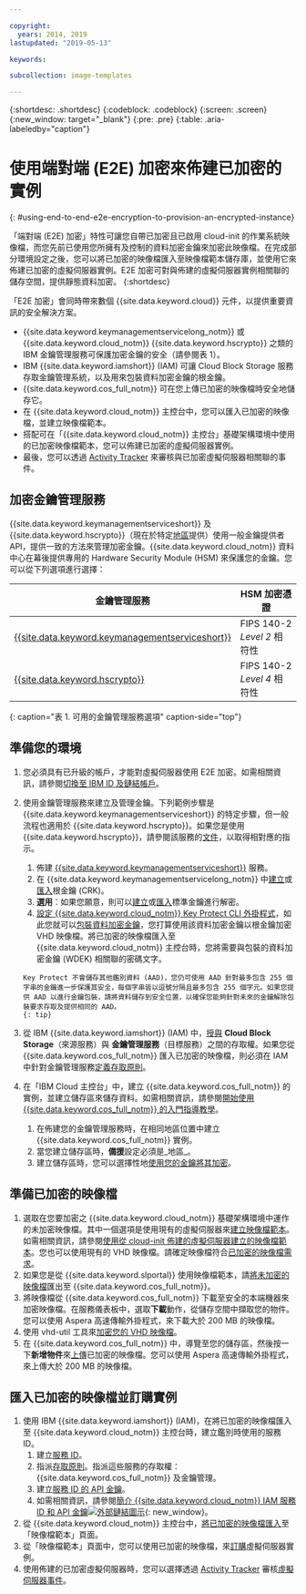 ```yaml
---

copyright:
  years: 2014, 2019
lastupdated: "2019-05-13"

keywords:

subcollection: image-templates

---
```


{:shortdesc: .shortdesc}
{:codeblock: .codeblock}
{:screen: .screen}
{:new_window: target="_blank"}
{:pre: .pre}
{:table: .aria-labeledby="caption"}


# 使用端對端 (E2E) 加密來佈建已加密的實例
{: #using-end-to-end-e2e-encryption-to-provision-an-encrypted-instance}

「端對端 (E2E) 加密」特性可讓您自帶已加密且已啟用 cloud-init 的作業系統映像檔，而您先前已使用您所擁有及控制的資料加密金鑰來加密此映像檔。在完成部分環境設定之後，您可以將已加密的映像檔匯入至映像檔範本儲存庫，並使用它來佈建已加密的虛擬伺服器實例。E2E 加密可對與佈建的虛擬伺服器實例相關聯的儲存空間，提供靜態資料加密。
{:shortdesc}

「E2E 加密」會同時帶來數個 {{site.data.keyword.cloud}} 元件，以提供重要資訊的安全解決方案。

* {{site.data.keyword.keymanagementservicelong_notm}} 或 {{site.data.keyword.cloud_notm}} {{site.data.keyword.hscrypto}} 之類的 IBM 金鑰管理服務可保護加密金鑰的安全（請參閱表 1）。
* IBM {{site.data.keyword.iamshort}} (IAM) 可讓 Cloud Block Storage 服務存取金鑰管理系統，以及用來包裝資料加密金鑰的根金鑰。
* {{site.data.keyword.cos_full_notm}} 可在您上傳已加密的映像檔時安全地儲存它。
* 在 {{site.data.keyword.cloud_notm}} 主控台中，您可以匯入已加密的映像檔，並建立映像檔範本。
* 搭配可在「{{site.data.keyword.cloud_notm}} 主控台」基礎架構環境中使用的已加密映像檔範本，您可以佈建已加密的虛擬伺服器實例。
* 最後，您可以透過 [Activity Tracker](/docs/services/cloud-activity-tracker?topic=cloud-activity-tracker-activity_tracker_ov#activity_tracker_ov) 來審核與已加密虛擬伺服器相關聯的事件。

## 加密金鑰管理服務

{{site.data.keyword.keymanagementserviceshort}} 及 {{site.data.keyword.hscrypto}}（現在於特定[地區](/docs/services/hs-crypto?topic=hs-crypto-regions#regions)提供）使用一般金鑰提供者 API，提供一致的方法來管理加密金鑰。{{site.data.keyword.cloud_notm}} 資料中心在幕後提供專用的 Hardware Security Module (HSM) 來保護您的金鑰。您可以從下列選項進行選擇： 

| 金鑰管理服務 | HSM 加密憑證 |
| ----- | ----- |
| [{{site.data.keyword.keymanagementserviceshort}}](/docs/services/key-protect/concepts?topic=key-protect-getting-started-tutorial#getting-started-tutorial) | FIPS 140-2 *Level 2* 相符性 |
| [{{site.data.keyword.hscrypto}}](/docs/services/hs-crypto?topic=hs-crypto-get-started#get-started) | FIPS 140-2 *Level 4* 相符性 |
{: caption="表 1. 可用的金鑰管理服務選項" caption-side="top"}

## 準備您的環境

1. 您必須具有已升級的帳戶，才能對虛擬伺服器使用 E2E 加密。如需相關資訊，請參閱[切換至 IBM ID 及鏈結帳戶](/docs/account/softlayerlink.html)。

2. 使用金鑰管理服務來建立及管理金鑰。下列範例步驟是 {{site.data.keyword.keymanagementserviceshort}} 的特定步驟，但一般流程也適用於 {{site.data.keyword.hscrypto}}。如果您是使用 {{site.data.keyword.hscrypto}}，請參閱該服務的[文件](/docs/services/hs-crypto?topic=hs-crypto-get-started#get-started)，以取得相對應的指示。
      1. 佈建 [{{site.data.keyword.keymanagementserviceshort}}](/docs/services/key-protect?topic=key-protect-provision#provision) 服務。
      2. 在 {{site.data.keyword.keymanagementservicelong_notm}} 中[建立](/docs/services/key-protect?topic=key-protect-create-root-keys)或[匯入](/docs/services/key-protect?topic=key-protect-import-root-keys#import-root-keys)根金鑰 (CRK)。
      3. **選用**：如果您願意，則可以[建立](/docs/services/key-protect?topic=key-protect-create-standard-keys#create-standard-keys)或[匯入](/docs/services/key-protect?topic=key-protect-import-standard-keys#import-standard-keys)標準金鑰進行解密。      
      4. [設定 {{site.data.keyword.cloud_notm}} Key Protect CLI 外掛程式](/docs/services/key-protect?topic=key-protect-set-up-cli)，如此您就可以[包裝資料加密金鑰](/docs/services/key-protect?topic=key-protect-cli-reference#kp-wrap)，您打算使用該資料加密金鑰以根金鑰加密 VHD 映像檔。將已加密的映像檔匯入至 {{site.data.keyword.cloud_notm}} 主控台時，您將需要與包裝的資料加密金鑰 (WDEK) 相關聯的密碼文字。  
         
       Key Protect 不會儲存其他鑑別資料 (AAD)，您仍可使用 AAD 針對最多包含 255 個字串的金鑰進一步保護其安全，每個字串皆以逗號分隔且最多包含 255 個字元。如果您提供 AAD 以進行金鑰包裝，請將資料儲存到安全位置，以確保您能夠針對未來的金鑰解除包裝要求存取及提供相同的 AAD。
       {: tip}
      
3. 從 IBM {{site.data.keyword.iamshort}} (IAM) 中，[授與](/docs/iam?topic=iam-serviceauth#create-auth) **Cloud Block Storage**（來源服務）與 **金鑰管理服務**（目標服務）之間的存取權。如果您從 {{site.data.keyword.cos_full_notm}} 匯入已加密的映像檔，則必須在 IAM 中針對金鑰管理服務[定義存取原則](/docs/iam?topic=iam-userroles#userroles)。
4. 在「IBM Cloud 主控台」中，建立 {{site.data.keyword.cos_full_notm}} 的實例，並建立儲存區來儲存資料。如需相關資訊，請參閱[開始使用 {{site.data.keyword.cos_full_notm}} 的入門指導教學](/docs/services/cloud-object-storage?topic=cloud-object-storage-getting-started)。
      1. 在佈建您的金鑰管理服務時，在相同地區位置中建立 {{site.data.keyword.cos_full_notm}} 實例。
      2. 當您建立儲存區時，**備援**設定必須是_地區_。
      3. 建立儲存區時，您可以選擇性地[使用您的金鑰將其加密](/docs/services/cloud-object-storage?topic=cloud-object-storage-encryption#encryption-kp)。   

## 準備已加密的映像檔

1. 選取在您要加密之 {{site.data.keyword.cloud_notm}} 基礎架構環境中運作的未加密映像檔。其中一個選項是使用現有的虛擬伺服器來[建立映像檔範本](/docs/infrastructure/image-templates/docs/infrastructure/image-templates?topic=image-templates-creating-an-image-template#creating-an-image-template)。如需相關資訊，請參閱[使用從 cloud-init 佈建的虛擬伺服器建立的映像檔範本](/docs/infrastructure/image-templates?topic=image-templates-provisioning-with-a-cloud-init-enabled-image#work-with-an-image-template-created-from-a-cloud-init-provisioned-virtual-server)。您也可以使用現有的 VHD 映像檔。請確定映像檔符合[已加密的映像檔需求](/docs/infrastructure/image-templates?topic=image-templates-encrypted-image-reqs#encrypted-image-reqs)。
2. 如果您是從 {{site.data.keyword.slportal}} 使用映像檔範本，請[將未加密的映像檔](/docs/infrastructure/image-templates?topic=image-templates-exporting-an-image-to-ibm-cloud-object-storage)匯出至 {{site.data.keyword.cos_full_notm}}。
3. 將映像檔從 {{site.data.keyword.cos_full_notm}} 下載至安全的本端機器來加密映像檔。在服務儀表板中，選取**下載**動作，從儲存空間中擷取您的物件。您可以使用 Aspera 高速傳輸外掛程式，來下載大於 200 MB 的映像檔。
4. 使用 vhd-util 工具來[加密您的 VHD 映像檔](/docs/infrastructure/image-templates?topic=image-templates-create-encrypted-image)。
5. 在 {{site.data.keyword.cos_full_notm}} 中，導覽至您的儲存區，然後按一下**新增物件**來[上傳](/docs/services/cloud-object-storage?topic=cloud-object-storage-upload)已加密的映像檔。您可以使用 Aspera 高速傳輸外掛程式，來上傳大於 200 MB 的映像檔。

## 匯入已加密的映像檔並訂購實例

1. 使用 IBM {{site.data.keyword.iamshort}} (IAM)，在將已加密的映像檔匯入至 {{site.data.keyword.cloud_notm}} 主控台時，建立鑑別時使用的服務 ID。
      1. 建立[服務 ID](/docs/iam?topic=iam-serviceids#serviceids)。
      2. 指派[存取原則](/docs/iam?topic=iam-serviceidpolicy#serviceidpolicy)。指派這些服務的存取權：{{site.data.keyword.cos_full_notm}} 及金鑰管理。
      3. 建立[服務 ID 的 API 金鑰](/docs/iam?topic=iam-serviceidapikeys#create_service_key)。
      4. 如需相關資訊，請參閱[簡介 {{site.data.keyword.cloud_notm}} IAM 服務 ID 和 API 金鑰![外部鏈結圖示](../../icons/launch-glyph.svg "外部鏈結圖示")](https://www.ibm.com/cloud/blog/introducing-ibm-cloud-iam-service-ids-api-keys){: new_window}。
2. 從 {{site.data.keyword.cloud_notm}} 主控台中，[將已加密的映像檔匯入](/docs/infrastructure/image-templates?topic=image-templates-import-icos#import-icos)至「映像檔範本」頁面。
3. 從「映像檔範本」頁面中，您可以使用已加密的映像檔，來[訂購](/docs/infrastructure/image-templates?topic=image-templates-ordering-an-instance-from-an-image-template#ordering-an-instance-from-an-image-template)虛擬伺服器實例。
4. 使用佈建的已加密虛擬伺服器時，您可以選擇透過 [Activity Tracker](/docs/services/cloud-activity-tracker?topic=cloud-activity-tracker-activity_tracker_ov#activity_tracker_ov) 審核[虛擬伺服器事件](/docs/vsi?topic=virtual-servers-at_events#at_events)。
